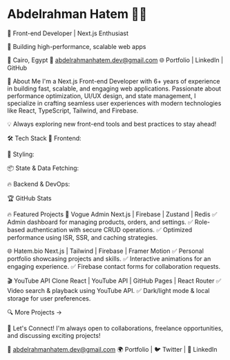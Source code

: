 # Abdelrahman Hatem 👨‍💻
🚀 Front-end Developer | Next.js Enthusiast

🎯 Building high-performance, scalable web apps

📍 Cairo, Egypt
📧 abdelrahmanhatem.dev@gmail.com
🌐 Portfolio | LinkedIn | GitHub

🚀 About Me
I'm a Next.js Front-end Developer with 6+ years of experience in building fast, scalable, and engaging web applications. Passionate about performance optimization, UI/UX design, and state management, I specialize in crafting seamless user experiences with modern technologies like React, TypeScript, Tailwind, and Firebase.

💡 Always exploring new front-end tools and best practices to stay ahead!

🛠 Tech Stack
🚀 Frontend:

🎨 Styling:

📦 State & Data Fetching:

🔥 Backend & DevOps:

🏆 GitHub Stats


🔥 Featured Projects
🎨 Vogue Admin
Next.js | Firebase | Zustand | Redis
✅ Admin dashboard for managing products, orders, and settings.
✅ Role-based authentication with secure CRUD operations.
✅ Optimized performance using ISR, SSR, and caching strategies.

🌐 Hatem.bio
Next.js | Tailwind | Firebase | Framer Motion
✅ Personal portfolio showcasing projects and skills.
✅ Interactive animations for an engaging experience.
✅ Firebase contact forms for collaboration requests.

🎬 YouTube API Clone
React | YouTube API | GitHub Pages | React Router
✅ Video search & playback using YouTube API.
✅ Dark/light mode & local storage for user preferences.

🔍 More Projects →

🤝 Let's Connect!
I'm always open to collaborations, freelance opportunities, and discussing exciting projects!

📧 abdelrahmanhatem.dev@gmail.com
🌍 Portfolio | 🐦 Twitter | 💼 LinkedIn